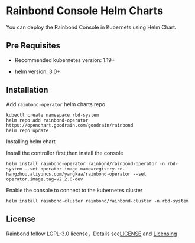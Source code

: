 # Rainbond Console Helm Charts

You can deploy the Rainbond Console in Kubernets using Helm Chart.

## Pre Requisites

* Recommended kubernetes version: 1.19+

* helm version: 3.0+

## Installation

Add `rainbond-operator` helm charts repo

```
kubectl create namespace rbd-system
helm repo add rainbond-operator https://openchart.goodrain.com/goodrain/rainbond
helm repo update
```
Installing helm chart

Install the controller first,then install the console

```
helm install rainbond-operator rainbond/rainbond-operator -n rbd-system --set operator.image.name=registry.cn-hangzhou.aliyuncs.com/yangkaa/rainbond-operator --set operator.image.tag=v2.2.0-dev
```

Enable the console to connect to the kubernetes cluster
```
helm install rainbond-cluster rainbond/rainbond-cluster -n rbd-system
```
## License

Rainbond follow LGPL-3.0 license，Details see[LICENSE](https://github.com/goodrain/rainbond/blob/master/LICENSE) and [Licensing](https://github.com/goodrain/rainbond/blob/master/Licensing.md)
